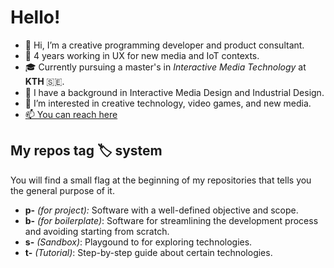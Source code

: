 # Hello!
- 👋 Hi, I’m a creative programming developer and product consultant.
- 💼 4 years working in UX for new media and IoT contexts.
- 🎓 Currently pursuing a master's in *Interactive Media Technology* at **KTH** 🇸🇪.
- 📜 I have a background in Interactive Media Design and Industrial Design.
- 👀 I’m interested in creative technology, video games, and new media.
- [📫 You can reach here](https://how-to-find-me.netlify.app)

## My repos tag 🏷️ system
You will find a small flag at the beginning of my repositories that tells you the general purpose of it.
- **p-** *(for project):* Software with a well-defined objective and scope.
- **b-** *(for boilerplate)*: Software for streamlining the development process and avoiding starting from scratch.
- **s-** *(Sandbox)*: Playgound to for exploring technologies.
- **t-** *(Tutorial)*: Step-by-step guide about certain technologies.
  
<!---
DavidGiraldoCode/DavidGiraldoCode is a ✨ special ✨ repository because its `README.md` (this file) appears on your GitHub profile.
You can click the Preview link to take a look at your changes.
--->
